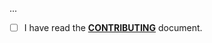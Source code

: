 <!--- Provide a general summary of your changes in the Title above -->

...

- [ ] I have read the **[CONTRIBUTING](https://github.com/owenvoke/laravel-xdg/blob/main/.github/CONTRIBUTING.md)** document.
